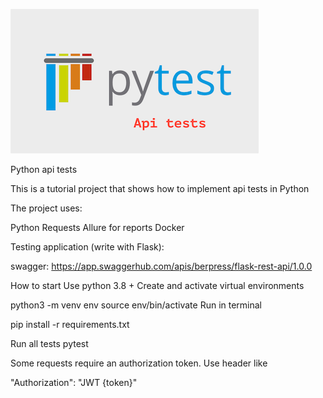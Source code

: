 

![img.png](img.png)


Python api tests

This is a tutorial project that shows how to implement api tests in Python

The project uses:

Python
Requests
Allure for reports
Docker

Testing application (write with Flask):

swagger: https://app.swaggerhub.com/apis/berpress/flask-rest-api/1.0.0

How to start
Use python 3.8 + Create and activate virtual environments

python3 -m venv env
source env/bin/activate
Run in terminal

pip install -r requirements.txt

Run all tests
pytest

Some requests require an authorization token. Use header like

"Authorization": "JWT {token}"
